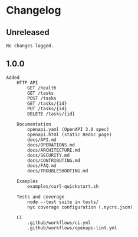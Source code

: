 # Changelog

## Unreleased

    No changes logged.

## 1.0.0

    Added
        HTTP API
            GET /health
            GET /tasks
            POST /tasks
            GET /tasks/{id}
            PUT /tasks/{id}
            DELETE /tasks/{id}

        Documentation
            openapi.yaml (OpenAPI 3.0 spec)
            openapi.html (static Redoc page)
            docs/API.md
            docs/OPERATIONS.md
            docs/ARCHITECTURE.md
            docs/SECURITY.md
            docs/CONTRIBUTING.md
            docs/FAQ.md
            docs/TROUBLESHOOTING.md

        Examples
            examples/curl-quickstart.sh

        Tests and coverage
            node --test suite in tests/
            nyc coverage configuration (.nycrc.json)

        CI
            .github/workflows/ci.yml
            .github/workflows/openapi-lint.yml
